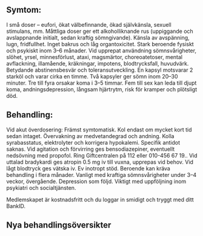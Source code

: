 ## Symtom:

I små doser – eufori, ökat välbefinnande, ökad självkänsla, sexuell stimulans, mm. Måttliga doser ger ett alkoholliknande rus (uppiggande och avslappnande initialt, sedan kraftig sömngivande). Känsla av avspänning, lugn, fridfullhet. Inget bakrus och låg organtoxicitet.
Stark beroende fysiskt och psykiskt inom 3–6 månader. Vid upprepat användning sömnsvårigheter, slöhet, yrsel, minnesförlust, ataxi, magsmärtor, choreoatetoser, mental avflackning, illamående, kräkningar, impotens, blodtrycksfall, huvudvärk. Betydande abstinensbesvär och toleransutveckling.
En kapsyl motsvarar 2 starköl och varar cirka en timme. Två kapsyler ger sömn inom 20–30 minuter. Tre till fyra orsakar koma i 3–5 timmar. Fem till sex kan leda till djupt koma, andningsdepression, långsam hjärtrytm, risk för kramper och plötsligt död.

## Behandling:

Vid akut överdosering: Främst symtomatisk. Kol endast om mycket kort tid sedan intaget. Övervakning av medvetandegrad och andning. Kolla syrabasstatus, elektrolyter och korrigera hypokalemi. Specifik antidot saknas. Vid agitation och förvirring ges bensodiazepiner, eventuellt nedsövning med propofol. Ring Giftcentralen på 112 eller 010-456 67 19.. Vid uttalad bradykardi ges atropin 0.5 mg iv till vuxna, upprepas vid behov. Vid lågt blodtryck ges vätska iv. Ev inotropt stöd.
Beroende kan kräva behandling i flera månader. Vanligt med kraftiga sömnsvårigheter under 3–4 veckor, övergående. Depression som följd. Viktigt med uppföljning inom psykiatri och socialtjänsten.


Medlemskapet är kostnadsfritt och du loggar in smidigt och tryggt med ditt BankID.

## Nya behandlingsöversikter

